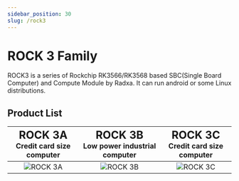 ```yaml
---
sidebar_position: 30
slug: /rock3
---
```


# ROCK 3 Family

ROCK3 is a series of Rockchip RK3566/RK3568 based SBC(Single Board Computer) and Compute Module by Radxa. It can run android or some Linux distributions.

## Product List

| <font size='5'>ROCK 3A</font><br/> Credit card size computer | <font size='5'>ROCK 3B</font> <br/> Low power industrial computer | <font size='5'>ROCK 3C</font> <br/> Credit card size computer |
| :----------------------------------------------------------: | :---------------------------------------------------------------: | :-----------------------------------------------------------: |
|          ![ROCK 3A](/img/rock3/600px-Start-3a.webp)          |            ![ROCK 3B](/img/rock3/600px-Start-3b.webp)             |          ![ROCK 3C](/img/rock3/600px-Start-3c.webp)           |
